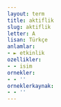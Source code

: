 ```yaml
---
layout: term
title: aktiflik
slug: aktiflik
letter: A
lisan: Türkçe
anlamlar:
- ► etkinlik
ozellikler:
- - isim
ornekler:
- - ''
orneklerkaynak:
- - ''
---
```


